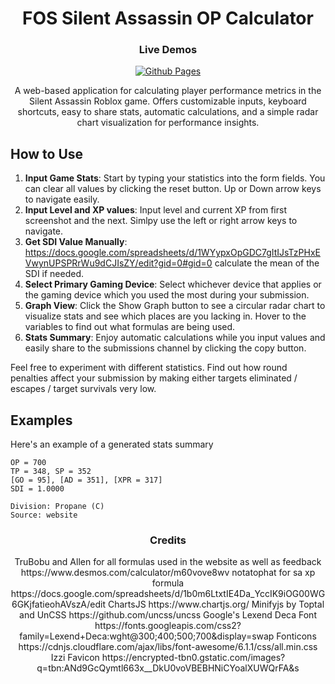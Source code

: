 <div align="center"><h1>FOS Silent Assassin OP Calculator</h1>
<h3>Live Demos</h3>

[![Github Pages](https://img.shields.io/badge/github%20pages-121013?style=for-the-badge&logo=github&logoColor=white)](https://sethispr.github.io/fos/) 

A web-based application for calculating player performance metrics in the Silent Assassin Roblox game. Offers customizable inputs, keyboard shortcuts, easy to share stats, automatic calculations, and a simple radar chart visualization for performance insights.
</div>

## How to Use
1. **Input Game Stats**: Start by typing your statistics into the form fields. You can clear all values by clicking the reset button. Up or Down arrow keys to navigate easily.
2. **Input Level and XP values**: Input level and current XP from first screenshot and the next. Simlpy use the left or right arrow keys to navigate.
3. **Get SDI Value Manually**: https://docs.google.com/spreadsheets/d/1WYypxOpGDC7gItIJsTzPHxEVwynUPSPRrWu9dCJIsZY/edit?gid=0#gid=0 calculate the mean of the SDI if needed.
4. **Select Primary Gaming Device**: Select whichever device that applies or the gaming device which you used the most during your submission.
5. **Graph View**: Click the Show Graph button to see a circular radar chart to visualize stats and see which places are you lacking in. Hover to the variables to find out what formulas are being used.
6. **Stats Summary**: Enjoy automatic calculations while you input values and easily share to the submissions channel by clicking the copy button.

Feel free to experiment with different statistics. Find out how round penalties affect your submission by making either targets eliminated / escapes / target survivals very low.

## Examples
Here's an example of a generated stats summary
```
OP = 700
TP = 348, SP = 352
[GO = 95], [AD = 351], [XPR = 317]
SDI = 1.0000

Division: Propane (C)
Source: website
```

<div align="center"><h3>Credits</h3> 
TruBobu and Allen for all formulas used in the website as well as feedback https://www.desmos.com/calculator/m60vove8wv
notatophat for sa xp formula https://docs.google.com/spreadsheets/d/1b0m6LtxtIE4Da_YccIK9iOG00WG6GKjfatieohAVszA/edit
ChartsJS https://www.chartjs.org/
Minifyjs by Toptal and UnCSS https://github.com/uncss/uncss
Google's Lexend Deca Font https://fonts.googleapis.com/css2?family=Lexend+Deca:wght@300;400;500;700&display=swap
Fonticons https://cdnjs.cloudflare.com/ajax/libs/font-awesome/6.1.1/css/all.min.css
Izzi Favicon https://encrypted-tbn0.gstatic.com/images?q=tbn:ANd9GcQymtl663x__DkU0voVBEBHNiCYoalXUWQrFA&s
